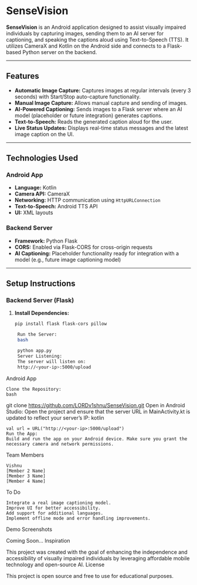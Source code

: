 # SenseVision

**SenseVision** is an Android application designed to assist visually impaired individuals by capturing images, sending them to an AI server for captioning, and speaking the captions aloud using Text-to-Speech (TTS). It utilizes CameraX and Kotlin on the Android side and connects to a Flask-based Python server on the backend.

---

## Features

- **Automatic Image Capture:** Captures images at regular intervals (every 3 seconds) with Start/Stop auto-capture functionality.
- **Manual Image Capture:** Allows manual capture and sending of images.
- **AI-Powered Captioning:** Sends images to a Flask server where an AI model (placeholder or future integration) generates captions.
- **Text-to-Speech:** Reads the generated caption aloud for the user.
- **Live Status Updates:** Displays real-time status messages and the latest image caption on the UI.

---

## Technologies Used

### Android App
- **Language:** Kotlin
- **Camera API:** CameraX
- **Networking:** HTTP communication using `HttpURLConnection`
- **Text-to-Speech:** Android TTS API
- **UI:** XML layouts

### Backend Server
- **Framework:** Python Flask
- **CORS:** Enabled via Flask-CORS for cross-origin requests
- **AI Captioning:** Placeholder functionality ready for integration with a model (e.g., future image captioning model)

---

## Setup Instructions

### Backend Server (Flask)
1. **Install Dependencies:**
   ```bash
   pip install flask flask-cors pillow

    Run the Server:
    bash

    python app.py
    Server Listening:
    The server will listen on:
    http://<your-ip>:5000/upload

Android App

    Clone the Repository:
    bash

git clone https://github.com/LORDv1shnu/SenseVision.git
Open in Android Studio:
Open the project and ensure that the server URL in MainActivity.kt is updated to reflect your server’s IP:
kotlin

    val url = URL("http://<your-ip>:5000/upload")
    Run the App:
    Build and run the app on your Android device. Make sure you grant the necessary camera and network permissions.

Team Members

    Vishnu
    [Member 2 Name]
    [Member 3 Name]
    [Member 4 Name]

To Do

    Integrate a real image captioning model.
    Improve UI for better accessibility.
    Add support for additional languages.
    Implement offline mode and error handling improvements.

Demo Screenshots

Coming Soon...
Inspiration

This project was created with the goal of enhancing the independence and accessibility of visually impaired individuals by leveraging affordable mobile technology and open-source AI.
License

This project is open source and free to use for educational purposes.